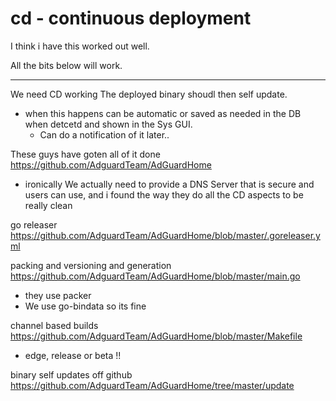 # cd - continuous deployment

I think i have this worked out well.

All the bits below will work. 


---

We need CD working
The deployed binary shoudl then self update.
- when this happens can be automatic or saved as needed in the DB when detcetd and shown in the Sys GUI.
	- Can do a notification of it later..


These guys have goten all of it done
https://github.com/AdguardTeam/AdGuardHome
- ironically We actually need to provide a DNS Server that is secure and users can use, and i found the way they do all the CD aspects to be really clean

go releaser
https://github.com/AdguardTeam/AdGuardHome/blob/master/.goreleaser.yml

packing and versioning and generation
https://github.com/AdguardTeam/AdGuardHome/blob/master/main.go
- they use packer
- We use go-bindata so its fine

channel based builds
https://github.com/AdguardTeam/AdGuardHome/blob/master/Makefile
- edge, release or beta !!

binary self updates off github
https://github.com/AdguardTeam/AdGuardHome/tree/master/update


